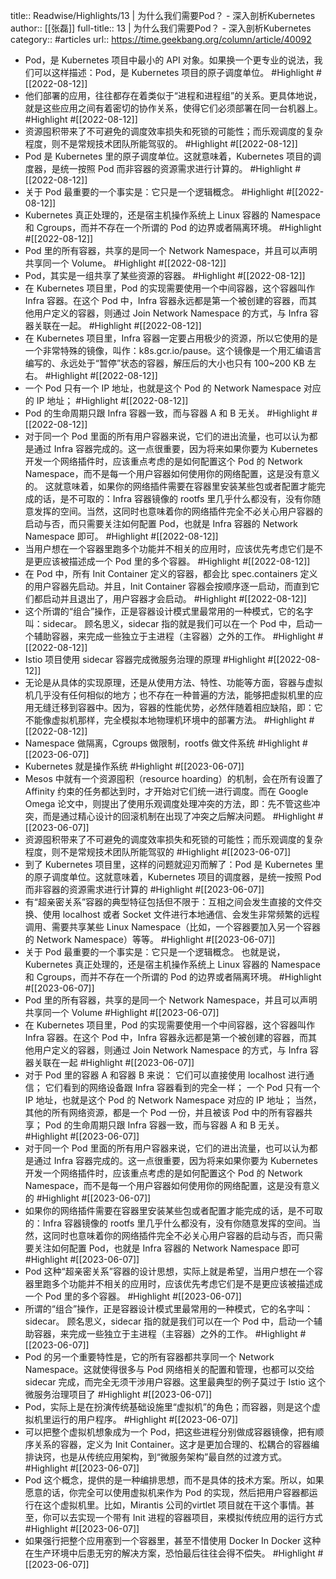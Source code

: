 title:: Readwise/Highlights/13 | 为什么我们需要Pod？ - 深入剖析Kubernetes
author:: [[张磊]]
full-title:: 13 | 为什么我们需要Pod？ - 深入剖析Kubernetes
category:: #articles
url:: https://time.geekbang.org/column/article/40092

- Pod，是 Kubernetes 项目中最小的 API 对象。如果换一个更专业的说法，我们可以这样描述：Pod，是 Kubernetes 项目的原子调度单位。 #Highlight #[[2022-08-12]]
- 他们部署的应用，往往都存在着类似于“进程和进程组”的关系。更具体地说，就是这些应用之间有着密切的协作关系，使得它们必须部署在同一台机器上。 #Highlight #[[2022-08-12]]
- 资源囤积带来了不可避免的调度效率损失和死锁的可能性；而乐观调度的复杂程度，则不是常规技术团队所能驾驭的。 #Highlight #[[2022-08-12]]
- Pod 是 Kubernetes 里的原子调度单位。这就意味着，Kubernetes 项目的调度器，是统一按照 Pod 而非容器的资源需求进行计算的。 #Highlight #[[2022-08-12]]
- 关于 Pod 最重要的一个事实是：它只是一个逻辑概念。 #Highlight #[[2022-08-12]]
- Kubernetes 真正处理的，还是宿主机操作系统上 Linux 容器的 Namespace 和 Cgroups，而并不存在一个所谓的 Pod 的边界或者隔离环境。 #Highlight #[[2022-08-12]]
- Pod 里的所有容器，共享的是同一个 Network Namespace，并且可以声明共享同一个 Volume。 #Highlight #[[2022-08-12]]
- Pod，其实是一组共享了某些资源的容器。 #Highlight #[[2022-08-12]]
- 在 Kubernetes 项目里，Pod 的实现需要使用一个中间容器，这个容器叫作 Infra 容器。在这个 Pod 中，Infra 容器永远都是第一个被创建的容器，而其他用户定义的容器，则通过 Join Network Namespace 的方式，与 Infra 容器关联在一起。 #Highlight #[[2022-08-12]]
- 在 Kubernetes 项目里，Infra 容器一定要占用极少的资源，所以它使用的是一个非常特殊的镜像，叫作：k8s.gcr.io/pause。这个镜像是一个用汇编语言编写的、永远处于“暂停”状态的容器，解压后的大小也只有 100~200 KB 左右。 #Highlight #[[2022-08-12]]
- 一个 Pod 只有一个 IP 地址，也就是这个 Pod 的 Network Namespace 对应的 IP 地址； #Highlight #[[2022-08-12]]
- Pod 的生命周期只跟 Infra 容器一致，而与容器 A 和 B 无关。 #Highlight #[[2022-08-12]]
- 对于同一个 Pod 里面的所有用户容器来说，它们的进出流量，也可以认为都是通过 Infra 容器完成的。这一点很重要，因为将来如果你要为 Kubernetes 开发一个网络插件时，应该重点考虑的是如何配置这个 Pod 的 Network Namespace，而不是每一个用户容器如何使用你的网络配置，这是没有意义的。
  这就意味着，如果你的网络插件需要在容器里安装某些包或者配置才能完成的话，是不可取的：Infra 容器镜像的 rootfs 里几乎什么都没有，没有你随意发挥的空间。当然，这同时也意味着你的网络插件完全不必关心用户容器的启动与否，而只需要关注如何配置 Pod，也就是 Infra 容器的 Network Namespace 即可。 #Highlight #[[2022-08-12]]
- 当用户想在一个容器里跑多个功能并不相关的应用时，应该优先考虑它们是不是更应该被描述成一个 Pod 里的多个容器。 #Highlight #[[2022-08-12]]
- 在 Pod 中，所有 Init Container 定义的容器，都会比 spec.containers 定义的用户容器先启动。并且，Init Container 容器会按顺序逐一启动，而直到它们都启动并且退出了，用户容器才会启动。 #Highlight #[[2022-08-12]]
- 这个所谓的“组合”操作，正是容器设计模式里最常用的一种模式，它的名字叫：sidecar。
  顾名思义，sidecar 指的就是我们可以在一个 Pod 中，启动一个辅助容器，来完成一些独立于主进程（主容器）之外的工作。 #Highlight #[[2022-08-12]]
- Istio 项目使用 sidecar 容器完成微服务治理的原理 #Highlight #[[2022-08-12]]
- 无论是从具体的实现原理，还是从使用方法、特性、功能等方面，容器与虚拟机几乎没有任何相似的地方；也不存在一种普遍的方法，能够把虚拟机里的应用无缝迁移到容器中。因为，容器的性能优势，必然伴随着相应缺陷，即：它不能像虚拟机那样，完全模拟本地物理机环境中的部署方法。 #Highlight #[[2022-08-12]]
- Namespace 做隔离，Cgroups 做限制，rootfs 做文件系统 #Highlight #[[2023-06-07]]
- Kubernetes 就是操作系统 #Highlight #[[2023-06-07]]
- Mesos 中就有一个资源囤积（resource hoarding）的机制，会在所有设置了 Affinity 约束的任务都达到时，才开始对它们统一进行调度。而在 Google Omega 论文中，则提出了使用乐观调度处理冲突的方法，即：先不管这些冲突，而是通过精心设计的回滚机制在出现了冲突之后解决问题。 #Highlight #[[2023-06-07]]
- 资源囤积带来了不可避免的调度效率损失和死锁的可能性；而乐观调度的复杂程度，则不是常规技术团队所能驾驭的 #Highlight #[[2023-06-07]]
- 到了 Kubernetes 项目里，这样的问题就迎刃而解了：Pod 是 Kubernetes 里的原子调度单位。这就意味着，Kubernetes 项目的调度器，是统一按照 Pod 而非容器的资源需求进行计算的 #Highlight #[[2023-06-07]]
- 有“超亲密关系”容器的典型特征包括但不限于：互相之间会发生直接的文件交换、使用 localhost 或者 Socket 文件进行本地通信、会发生非常频繁的远程调用、需要共享某些 Linux Namespace（比如，一个容器要加入另一个容器的 Network Namespace）等等。 #Highlight #[[2023-06-07]]
- 关于 Pod 最重要的一个事实是：它只是一个逻辑概念。
  也就是说，Kubernetes 真正处理的，还是宿主机操作系统上 Linux 容器的 Namespace 和 Cgroups，而并不存在一个所谓的 Pod 的边界或者隔离环境。 #Highlight #[[2023-06-07]]
- Pod 里的所有容器，共享的是同一个 Network Namespace，并且可以声明共享同一个 Volume #Highlight #[[2023-06-07]]
- 在 Kubernetes 项目里，Pod 的实现需要使用一个中间容器，这个容器叫作 Infra 容器。在这个 Pod 中，Infra 容器永远都是第一个被创建的容器，而其他用户定义的容器，则通过 Join Network Namespace 的方式，与 Infra 容器关联在一起 #Highlight #[[2023-06-07]]
- 对于 Pod 里的容器 A 和容器 B 来说：
  它们可以直接使用 localhost 进行通信；
  它们看到的网络设备跟 Infra 容器看到的完全一样；
  一个 Pod 只有一个 IP 地址，也就是这个 Pod 的 Network Namespace 对应的 IP 地址；
  当然，其他的所有网络资源，都是一个 Pod 一份，并且被该 Pod 中的所有容器共享；
  Pod 的生命周期只跟 Infra 容器一致，而与容器 A 和 B 无关。 #Highlight #[[2023-06-07]]
- 对于同一个 Pod 里面的所有用户容器来说，它们的进出流量，也可以认为都是通过 Infra 容器完成的。这一点很重要，因为将来如果你要为 Kubernetes 开发一个网络插件时，应该重点考虑的是如何配置这个 Pod 的 Network Namespace，而不是每一个用户容器如何使用你的网络配置，这是没有意义的 #Highlight #[[2023-06-07]]
- 如果你的网络插件需要在容器里安装某些包或者配置才能完成的话，是不可取的：Infra 容器镜像的 rootfs 里几乎什么都没有，没有你随意发挥的空间。当然，这同时也意味着你的网络插件完全不必关心用户容器的启动与否，而只需要关注如何配置 Pod，也就是 Infra 容器的 Network Namespace 即可 #Highlight #[[2023-06-07]]
- Pod 这种“超亲密关系”容器的设计思想，实际上就是希望，当用户想在一个容器里跑多个功能并不相关的应用时，应该优先考虑它们是不是更应该被描述成一个 Pod 里的多个容器。 #Highlight #[[2023-06-07]]
- 所谓的“组合”操作，正是容器设计模式里最常用的一种模式，它的名字叫：sidecar。
  顾名思义，sidecar 指的就是我们可以在一个 Pod 中，启动一个辅助容器，来完成一些独立于主进程（主容器）之外的工作。 #Highlight #[[2023-06-07]]
- Pod 的另一个重要特性是，它的所有容器都共享同一个 Network Namespace。这就使得很多与 Pod 网络相关的配置和管理，也都可以交给 sidecar 完成，而完全无须干涉用户容器。这里最典型的例子莫过于 Istio 这个微服务治理项目了 #Highlight #[[2023-06-07]]
- Pod，实际上是在扮演传统基础设施里“虚拟机”的角色；而容器，则是这个虚拟机里运行的用户程序。 #Highlight #[[2023-06-07]]
- 可以把整个虚拟机想象成为一个 Pod，把这些进程分别做成容器镜像，把有顺序关系的容器，定义为 Init Container。这才是更加合理的、松耦合的容器编排诀窍，也是从传统应用架构，到“微服务架构”最自然的过渡方式。 #Highlight #[[2023-06-07]]
- Pod 这个概念，提供的是一种编排思想，而不是具体的技术方案。所以，如果愿意的话，你完全可以使用虚拟机来作为 Pod 的实现，然后把用户容器都运行在这个虚拟机里。比如，Mirantis 公司的virtlet 项目就在干这个事情。甚至，你可以去实现一个带有 Init 进程的容器项目，来模拟传统应用的运行方式 #Highlight #[[2023-06-07]]
- 如果强行把整个应用塞到一个容器里，甚至不惜使用 Docker In Docker 这种在生产环境中后患无穷的解决方案，恐怕最后往往会得不偿失。 #Highlight #[[2023-06-07]]